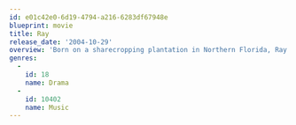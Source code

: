 ```yaml
---
id: e01c42e0-6d19-4794-a216-6283df67948e
blueprint: movie
title: Ray
release_date: '2004-10-29'
overview: 'Born on a sharecropping plantation in Northern Florida, Ray Charles went blind at seven. Inspired by a fiercely independent mom who insisted he make his own way, He found his calling and his gift behind a piano keyboard. Touring across the Southern musical circuit, the soulful singer gained a reputation and then exploded with worldwide fame when he pioneered couping gospel and country together.'
genres:
  -
    id: 18
    name: Drama
  -
    id: 10402
    name: Music
---
```

